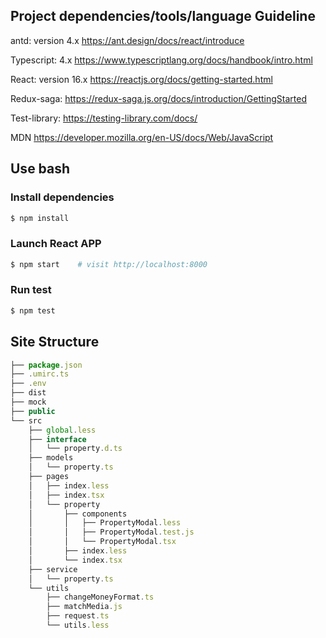 ## Project dependencies/tools/language Guideline

antd: version 4.x
https://ant.design/docs/react/introduce

Typescript: 4.x
https://www.typescriptlang.org/docs/handbook/intro.html

React: version 16.x
https://reactjs.org/docs/getting-started.html

Redux-saga:
https://redux-saga.js.org/docs/introduction/GettingStarted

Test-library:
https://testing-library.com/docs/

MDN
https://developer.mozilla.org/en-US/docs/Web/JavaScript



## Use bash
### Install dependencies
```bash
$ npm install
```

### Launch React APP
```bash
$ npm start    # visit http://localhost:8000
```
### Run test 
```bash
$ npm test 
```

## Site Structure 
``` js
├── package.json
├── .umirc.ts
├── .env
├── dist
├── mock
├── public
└── src
    ├── global.less
    ├── interface
    │   └── property.d.ts
    ├── models
    │   └── property.ts
    ├── pages
    │   ├── index.less
    │   ├── index.tsx
    │   └── property
    │       ├── components
    │       │   ├── PropertyModal.less
    │       │   ├── PropertyModal.test.js
    │       │   └── PropertyModal.tsx
    │       ├── index.less
    │       └── index.tsx
    ├── service
    │   └── property.ts
    └── utils
        ├── changeMoneyFormat.ts
        ├── matchMedia.js
        ├── request.ts
        └── utils.less
```
